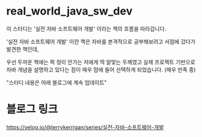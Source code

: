 # real_world_java_sw_dev

이 스터디는 '실전 자바 소프트웨어 개발' 이라는 책의 흐름을 따라갑니다.

'실전 자바 소프트웨어 개발' 이란 책은 자바를 본격적으로 공부해보려고 서점에 갔다가 발견한 책인데, 

우선 두꺼운 책에는 퍽 정이 안가는 저에게 딱 알맞는 두께였고 실제 프로젝트 기반으로 자바 개념을 설명하고 있다는 점이 매우 맘에 들어 선택하게 되었습니다. (매우 만족 중)

"스터디 내용은 아래 블로그에 계속 업데이트"

# 블로그 링크

https://velog.io/@terrykerrigan/series/실전-자바-소프트웨어-개발
